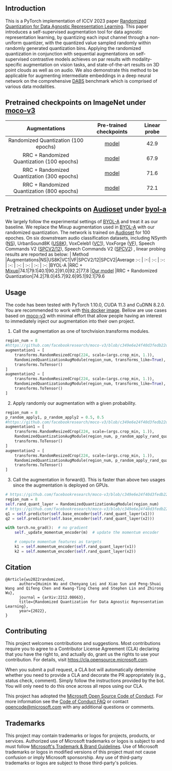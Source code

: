 ## Introduction
This is a PyTorch implementation of ICCV 2023 paper [Randomized Quantization for Data Agnostic Representation Learning](https://arxiv.org/abs/2212.08663).
This paper introduces a self-supervised augmentation tool for data agnostic representation learning, by quantizing each input channel through a non-uniform quantizer, with the quantized value
sampled randomly within randomly generated quantization bins.
Applying the randomized quantization in conjunction with sequential augmentations on self-supervised contrastive models achieves on par results with 
modality-specific augmentation on vision tasks, and state-of-the-art results on 3D point clouds as well as on audio.
We also demonstrate this method to be applicable for augmenting intermediate embeddings in a deep neural network on the comprehensive [DABS](https://arxiv.org/abs/2111.12062) benchmark which is
comprised of various data modalities.

## Pretrained checkpoints on ImageNet under [moco-v3](https://arxiv.org/abs/2104.02057)

| Augmentations |Pre-trained checkpoints|Linear probe
 :-: | :-:| :-:
|Randomized Quantization (100 epochs) |[model](https://frontiers.blob.core.windows.net/pretraining/projects/whm_ckpt/random_quantize/randomized_quantization_100ep.pth.tar) |42.9
|RRC + Randomized Quantization (100 epochs)  |[model](https://frontiers.blob.core.windows.net/pretraining/projects/whm_ckpt/random_quantize/rrc_randomized_quantization_100ep.pth.tar) |67.9
|RRC + Randomized Quantization (300 epochs)  |[model](https://frontiers.blob.core.windows.net/pretraining/projects/whm_ckpt/random_quantize/rrc_randomized_quantization_300ep.pth.tar) |71.6
|RRC + Randomized Quantization (800 epochs)  |[model](https://frontiers.blob.core.windows.net/pretraining/projects/whm_ckpt/random_quantize/rrc_randomized_quantization_800ep.pth.tar) |72.1

## Pretrained checkpoints on [Audioset](https://ieeexplore.ieee.org/document/7952261) under [byol-a](https://arxiv.org/abs/2103.06695)
We largely follow the experimental settings of [BYOL-A](https://arxiv.org/abs/2103.06695) and treat it as our baseline. We replace the Mixup augmentation used in [BYOL-A](https://arxiv.org/abs/2103.06695) with our randomized quantization. The network is trained on [Audioset](https://ieeexplore.ieee.org/document/7952261) for 100 epoches. On six downstream audio classification datasets, including NSynth ([NS](https://arxiv.org/abs/1704.01279)), UrbanSound8K ([US8K](https://dl.acm.org/doi/abs/10.1145/2647868.2655045)), VoxCeleb1 ([VC1](https://arxiv.org/abs/1706.08612)), VoxForge ([VF](Voxforge.org)), Speech Commands V2 ([SPCV2/12](https://arxiv.org/abs/1804.03209)), Speech Commands V2 ([SPCV2](https://arxiv.org/abs/1804.03209)) , linear probing results are reported as below:
| Method |Augmentations|NS|US8K|VC1|VF|SPCV2/12|SPCV2|Average
 :-: | :-:| :-: | :-: | :-: | :-: | :-: | :-: | :-:
|BYOL-A |RRC + [Mixup](https://arxiv.org/abs/1710.09412)|74.1|79.1|40.1|90.2|91.0|92.2|77.8
|[Our model](https://frontiers.blob.core.windows.net/pretraining/projects/whm_ckpt/random_quantize/randomized_quantization_audio.pth) |RRC + Randomized Quantization|74.2|78.0|45.7|92.6|95.1|92.1|79.6


## Usage
The code has been tested with PyTorch 1.10.0, CUDA 11.3 and CuDNN 8.2.0. 
You are recommended to work with [this docker image](https://hub.docker.com/layers/wuzhiron/pytorch/pytorch1.10.0-cuda11.3-cudnn8-singularity/images/sha256-3e0feccdb9a72cc93e520c35dcf08b928ca379234e4ed7fe7376f7eb53d1dd7a?context=explore).
Bellow are use cases based on [moco-v3](https://github.com/facebookresearch/moco-v3) with minimal effort that allow people having an interest to immediately inject our augmentation into their own project.

1. Call the augmentation as one of torchvision.transforms modules. 
```python
region_num = 8
#https://github.com/facebookresearch/moco-v3/blob/c349e6e24f40d3fedb22d973f92defa4cedf37a7/main_moco.py#L262-L285
augmentation1 = [
    transforms.RandomResizedCrop(224, scale=(args.crop_min, 1.)),
    RandomizedQuantizationAugModule(region_num, transforms_like=True),
    transforms.ToTensor()
]
augmentation2 = [
    transforms.RandomResizedCrop(224, scale=(args.crop_min, 1.)),
    RandomizedQuantizationAugModule(region_num, transforms_like=True),
    transforms.ToTensor()
]
```
2. Apply randomly our augmentation with a given probability.
```python
region_num = 8
p_random_apply1, p_random_apply2 = 0.5, 0.5
#https://github.com/facebookresearch/moco-v3/blob/c349e6e24f40d3fedb22d973f92defa4cedf37a7/main_moco.py#L262
augmentation1 = [
    transforms.RandomResizedCrop(224, scale=(args.crop_min, 1.)),
    RandomizedQuantizationAugModule(region_num, p_random_apply_rand_quant=p_random_apply1),
    transforms.ToTensor()
]
augmentation2 = [
    transforms.RandomResizedCrop(224, scale=(args.crop_min, 1.)),
    RandomizedQuantizationAugModule(region_num, p_random_apply_rand_quant=p_random_apply2),
    transforms.ToTensor()
]
```
3. Call the augmentation in forward(). This is faster than above two usages since the augmentation is deployed on GPUs.
```python
# https://github.com/facebookresearch/moco-v3/blob/c349e6e24f40d3fedb22d973f92defa4cedf37a7/moco/builder.py#L35
region_num = 8
self.rand_quant_layer = RandomizedQuantizationAugModule(region_num)
# https://github.com/facebookresearch/moco-v3/blob/c349e6e24f40d3fedb22d973f92defa4cedf37a7/moco/builder.py#L86-L94
q1 = self.predictor(self.base_encoder(self.rand_quant_layer(x1)))
q2 = self.predictor(self.base_encoder(self.rand_quant_layer(x2)))

with torch.no_grad():  # no gradient
    self._update_momentum_encoder(m)  # update the momentum encoder

    # compute momentum features as targets
    k1 = self.momentum_encoder(self.rand_quant_layer(x1))
    k2 = self.momentum_encoder(self.rand_quant_layer(x2))
```

## Citation
```
@Article{wu2022randomized,
      author={Huimin Wu and Chenyang Lei and Xiao Sun and Peng-Shuai Wang and Qifeng Chen and Kwang-Ting Cheng and Stephen Lin and Zhirong Wu},
      journal = {arXiv:2212.08663},
      title={Randomized Quantization for Data Agnostic Representation Learning}, 
      year={2022},
}

```
## Contributing

This project welcomes contributions and suggestions.  Most contributions require you to agree to a
Contributor License Agreement (CLA) declaring that you have the right to, and actually do, grant us
the rights to use your contribution. For details, visit https://cla.opensource.microsoft.com.

When you submit a pull request, a CLA bot will automatically determine whether you need to provide
a CLA and decorate the PR appropriately (e.g., status check, comment). Simply follow the instructions
provided by the bot. You will only need to do this once across all repos using our CLA.

This project has adopted the [Microsoft Open Source Code of Conduct](https://opensource.microsoft.com/codeofconduct/).
For more information see the [Code of Conduct FAQ](https://opensource.microsoft.com/codeofconduct/faq/) or
contact [opencode@microsoft.com](mailto:opencode@microsoft.com) with any additional questions or comments.

## Trademarks

This project may contain trademarks or logos for projects, products, or services. Authorized use of Microsoft 
trademarks or logos is subject to and must follow 
[Microsoft's Trademark & Brand Guidelines](https://www.microsoft.com/en-us/legal/intellectualproperty/trademarks/usage/general).
Use of Microsoft trademarks or logos in modified versions of this project must not cause confusion or imply Microsoft sponsorship.
Any use of third-party trademarks or logos are subject to those third-party's policies.
